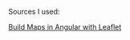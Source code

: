 Sources I used:

[Build Maps in Angular with Leaflet](https://www.digitalocean.com/community/tutorials/angular-angular-and-leaflet)
